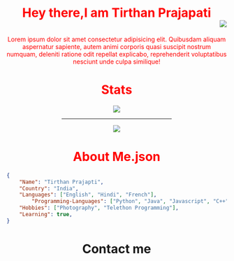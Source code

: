 <div align="center" style="color:red">
  <h1 >Hey there,I am Tirthan Prajapati
	  <div align="right"><img src="https://komarev.com/ghpvc/?username=zero2ditf&label=Profile+Views"></div></h1>
	<p>Lorem ipsum dolor sit amet consectetur adipisicing elit. Quibusdam aliquam aspernatur sapiente, autem animi corporis quasi suscipit nostrum numquam, deleniti ratione odit repellat explicabo, reprehenderit voluptatibus nesciunt unde culpa similique!</p>
	<h1>Stats</h1>
  <img src="https://github-profile-trophy.vercel.app/?username=zero2ditf&theme=onedark">
	<hr width="50%">
  <img src="https://github-readme-stats.vercel.app/api?username=zero2ditf&&show_icons=true&title_color=000000&icon_color=8B008B&text_color=black&bg_color=white">
  <h1>About Me.json</h1>
</div>

```json
{ 
	"Name": "Tirthan Prajapti",
	"Country": "India",
	"Languages": ["English", "Hindi", "French"],
        "Programming-Languages": ["Python", "Java", "Javascript", "C++", "C", "CSS", "Html"],
	"Hobbies": ["Photography", "Telethon Programming"],
	"Learning": true,
}
```
<div align="center">
	<h1> Contact me </h1>
	
</div>
